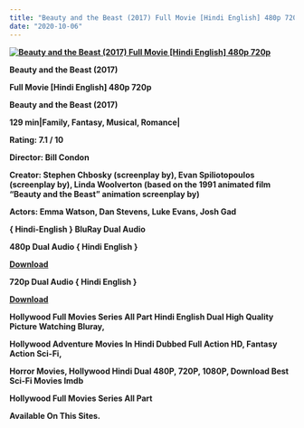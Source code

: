 ```yaml
---
title: "Beauty and the Beast (2017) Full Movie [Hindi English] 480p 720p"
date: "2020-10-06"
---
```


[**![Beauty and the Beast (2017) Full Movie [Hindi English] 480p 720p ](https://1.bp.blogspot.com/-mW8M7VMJ7NU/XzKjj93XRnI/AAAAAAAAEWA/y3xhYiB6YQ86JMCqbJ3egnlNnT1nXKrWgCLcBGAsYHQ/s1600/ic25ul1kZJmL.webp "Beauty and the Beast (2017) Full Movie [Hindi English] 480p 720p ")**](https://1.bp.blogspot.com/-mW8M7VMJ7NU/XzKjj93XRnI/AAAAAAAAEWA/y3xhYiB6YQ86JMCqbJ3egnlNnT1nXKrWgCLcBGAsYHQ/s1600/ic25ul1kZJmL.webp)

 **Beauty and the Beast (2017)**

**Full Movie \[Hindi English\] 480p 720p** 

**Beauty and the Beast (2017)**

**129 min|Family, Fantasy, Musical, Romance|**

**Rating: 7.1 / 10** 

**Director: Bill Condon**

**Creator: Stephen Chbosky (screenplay by), Evan Spiliotopoulos (screenplay by), Linda Woolverton (based on the 1991 animated film “Beauty and the Beast” animation screenplay by)**

**Actors: Emma Watson, Dan Stevens, Luke Evans, Josh Gad**

**{ Hindi-English } BluRay Dual Audio**

**480p Dual Audio { Hindi English }**

[**Download**](https://myglinks.xyz/1706)

**720p Dual Audio { Hindi English }**

[**Download**](https://myglinks.xyz/1707)

**Hollywood Full Movies Series All Part Hindi English Dual High Quality Picture Watching Bluray,**

 **Hollywood Adventure Movies In Hindi Dubbed Full Action HD, Fantasy Action Sci-Fi,**

**Horror Movies, Hollywood Hindi Dual 480P, 720P, 1080P, Download Best Sci-Fi Movies Imdb** 

**Hollywood Full Movies Series All Part**

**Available On This Sites.**
